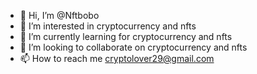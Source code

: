 - 👋 Hi, I’m @Nftbobo
- 👀 I’m interested in cryptocurrency and nfts 
- 🌱 I’m currently learning for cryptocurrency and nfts
- 💞️ I’m looking to collaborate on cryptocurrency and nfts
- 📫 How to reach me cryptolover29@gmail.com

<!---
Nftbobo/Nftbobo is a ✨ special ✨ repository because its `README.md` (this file) appears on your GitHub profile.
You can click the Preview link to take a look at your changes.
--->
